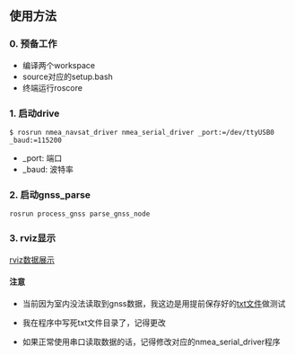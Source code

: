 ## 使用方法

### 0. 预备工作

- 编译两个workspace
- source对应的setup.bash
- 终端运行roscore

### 1. 启动drive

```
$ rosrun nmea_navsat_driver nmea_serial_driver _port:=/dev/ttyUSB0 _baud:=115200
```

- _port: 端口
- _baud: 波特率



### 2. 启动gnss_parse

```
rosrun process_gnss parse_gnss_node 
```



### 3. rviz显示

[rviz数据展示](./pic/gnss.png)



#### 注意

- 当前因为室内没法读取到gnss数据，我这边是用提前保存好的[txt文件](./nmea.txt)做测试

- 我在程序中写死txt文件目录了，记得更改

- 如果正常使用串口读取数据的话，记得修改对应的nmea_serial_driver程序